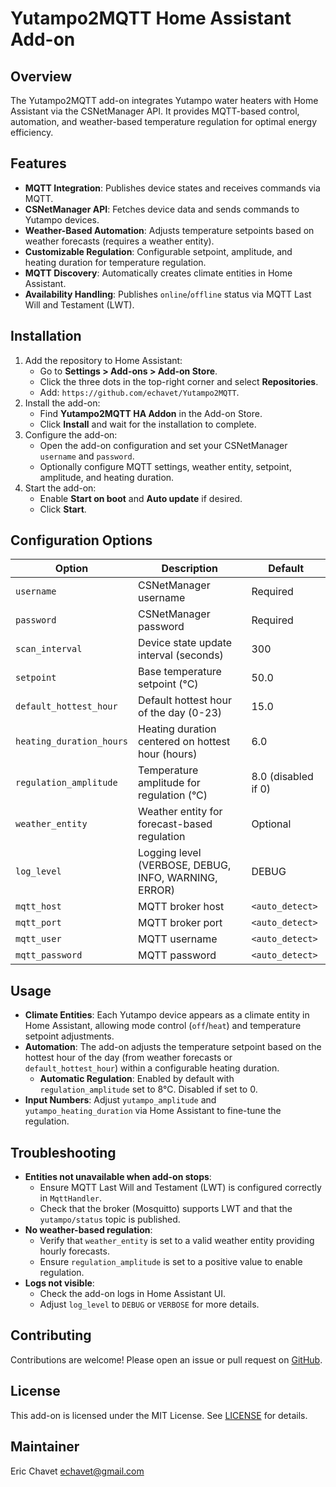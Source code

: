 # Yutampo2MQTT Home Assistant Add-on

## Overview

The Yutampo2MQTT add-on integrates Yutampo water heaters with Home Assistant via the CSNetManager API. It provides MQTT-based control, automation, and weather-based temperature regulation for optimal energy efficiency.

## Features

- **MQTT Integration**: Publishes device states and receives commands via MQTT.
- **CSNetManager API**: Fetches device data and sends commands to Yutampo devices.
- **Weather-Based Automation**: Adjusts temperature setpoints based on weather forecasts (requires a weather entity).
- **Customizable Regulation**: Configurable setpoint, amplitude, and heating duration for temperature regulation.
- **MQTT Discovery**: Automatically creates climate entities in Home Assistant.
- **Availability Handling**: Publishes `online`/`offline` status via MQTT Last Will and Testament (LWT).

## Installation

1. Add the repository to Home Assistant:
   - Go to **Settings > Add-ons > Add-on Store**.
   - Click the three dots in the top-right corner and select **Repositories**.
   - Add: `https://github.com/echavet/Yutampo2MQTT`.
2. Install the add-on:
   - Find **Yutampo2MQTT HA Addon** in the Add-on Store.
   - Click **Install** and wait for the installation to complete.
3. Configure the add-on:
   - Open the add-on configuration and set your CSNetManager `username` and `password`.
   - Optionally configure MQTT settings, weather entity, setpoint, amplitude, and heating duration.
4. Start the add-on:
   - Enable **Start on boot** and **Auto update** if desired.
   - Click **Start**.

## Configuration Options

| Option                  | Description                                      | Default            |
|-------------------------|--------------------------------------------------|--------------------|
| `username`             | CSNetManager username                           | Required           |
| `password`             | CSNetManager password                           | Required           |
| `scan_interval`        | Device state update interval (seconds)          | 300                |
| `setpoint`             | Base temperature setpoint (°C)                  | 50.0               |
| `default_hottest_hour` | Default hottest hour of the day (0-23)          | 15.0               |
| `heating_duration_hours` | Heating duration centered on hottest hour (hours) | 6.0            |
| `regulation_amplitude` | Temperature amplitude for regulation (°C)       | 8.0 (disabled if 0) |
| `weather_entity`       | Weather entity for forecast-based regulation    | Optional           |
| `log_level`            | Logging level (VERBOSE, DEBUG, INFO, WARNING, ERROR) | DEBUG         |
| `mqtt_host`            | MQTT broker host                                | `<auto_detect>`    |
| `mqtt_port`            | MQTT broker port                                | `<auto_detect>`    |
| `mqtt_user`            | MQTT username                                   | `<auto_detect>`    |
| `mqtt_password`        | MQTT password                                   | `<auto_detect>`    |

## Usage

- **Climate Entities**: Each Yutampo device appears as a climate entity in Home Assistant, allowing mode control (`off`/`heat`) and temperature setpoint adjustments.
- **Automation**: The add-on adjusts the temperature setpoint based on the hottest hour of the day (from weather forecasts or `default_hottest_hour`) within a configurable heating duration.
  - **Automatic Regulation**: Enabled by default with `regulation_amplitude` set to 8°C. Disabled if set to 0.
- **Input Numbers**: Adjust `yutampo_amplitude` and `yutampo_heating_duration` via Home Assistant to fine-tune the regulation.

## Troubleshooting

- **Entities not unavailable when add-on stops**:
  - Ensure MQTT Last Will and Testament (LWT) is configured correctly in `MqttHandler`.
  - Check that the broker (Mosquitto) supports LWT and that the `yutampo/status` topic is published.
- **No weather-based regulation**:
  - Verify that `weather_entity` is set to a valid weather entity providing hourly forecasts.
  - Ensure `regulation_amplitude` is set to a positive value to enable regulation.
- **Logs not visible**:
  - Check the add-on logs in Home Assistant UI.
  - Adjust `log_level` to `DEBUG` or `VERBOSE` for more details.

## Contributing

Contributions are welcome! Please open an issue or pull request on [GitHub](https://github.com/echavet/Yutampo2MQTT).

## License

This add-on is licensed under the MIT License. See [LICENSE](LICENSE) for details.

## Maintainer

Eric Chavet <echavet@gmail.com>
